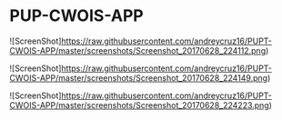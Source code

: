 # PUP-CWOIS-APP


![ScreenShot]https://raw.githubusercontent.com/andreycruz16/PUPT-CWOIS-APP/master/screenshots/Screenshot_20170628_224112.png)

![ScreenShot]https://raw.githubusercontent.com/andreycruz16/PUPT-CWOIS-APP/master/screenshots/Screenshot_20170628_224149.png)

![ScreenShot]https://raw.githubusercontent.com/andreycruz16/PUPT-CWOIS-APP/master/screenshots/Screenshot_20170628_224223.png)





